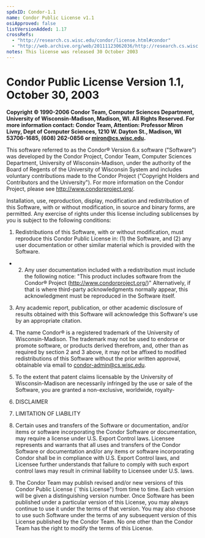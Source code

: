 ```yaml
---
spdxID: Condor-1.1
name: Condor Public License v1.1
osiApproved: false
listVersionAdded: 1.17
crossRefs: 
  - "http://research.cs.wisc.edu/condor/license.html#condor"
  - "http://web.archive.org/web/20111123062036/http://research.cs.wisc.edu/condor/license.html#condor"
notes: This license was released 30 October 2003
---
```


# Condor Public License Version 1.1, October 30, 2003

**Copyright © 1990-2006 Condor Team, Computer Sciences Department, University of Wisconsin-Madison, Madison, WI. All Rights Reserved. For more information contact: Condor Team, Attention: Professor Miron Livny, Dept of Computer Sciences, 1210 W. Dayton St., Madison, WI 53706-1685, (608) 262-0856 or miron@cs.wisc.edu.**

This software referred to as the Condor® Version 6.x software ("Software") was developed by the Condor Project, Condor Team, Computer Sciences Department, University of Wisconsin-Madison, under the authority of the Board of Regents of the University of Wisconsin System and includes voluntary contributions made to the Condor Project ("Copyright Holders and Contributors and the University"). For more information on the Condor Project, please see http://www.condorproject.org/.

Installation, use, reproduction, display, modification and redistribution of this Software, with or without modification, in source and binary forms, are permitted. Any exercise of rights under this license including sublicenses by you is subject to the following conditions:

1. Redistributions of this Software, with or without modification, must reproduce this Condor Public License in: (1) the Software, and (2) any user documentation or other similar material which is provided with the Software.

-
  2. Any user documentation included with a redistribution must include the following notice: "This product includes software from the Condor® Project (http://www.condorproject.org/)" Alternatively, if that is where third-party acknowledgments normally appear, this acknowledgment must be reproduced in the Software itself.

3. Any academic report, publication, or other academic disclosure of results obtained with this Software will acknowledge this Software's use by an appropriate citation.

4. The name Condor® is a registered trademark of the University of Wisconsin-Madison. The trademark may not be used to endorse or promote software, or products derived therefrom, and, other than as required by section 2 and 3 above, it may not be affixed to modified redistributions of this Software without the prior written approval, obtainable via email to condor-admin@cs.wisc.edu.

5. To the extent that patent claims licensable by the University of Wisconsin-Madison are necessarily infringed by the use or sale of the Software, you are granted a non-exclusive, worldwide, royalty-

6. DISCLAIMER

7. LIMITATION OF LIABILITY

8. Certain uses and transfers of the Software or documentation, and/or items or software incorporating the Condor Software or documentation, may require a license under U.S. Export Control laws. Licensee represents and warrants that all uses and transfers of the Condor Software or documentation and/or any items or software incorporating Condor shall be in compliance with U.S. Export Control laws, and Licensee further understands that failure to comply with such export control laws may result in criminal liability to Licensee under U.S. laws.

9. The Condor Team may publish revised and/or new versions of this Condor Public License (``this License") from time to time. Each version will be given a distinguishing version number. Once Software has been published under a particular version of this License, you may always continue to use it under the terms of that version. You may also choose to use such Software under the terms of any subsequent version of this License published by the Condor Team. No one other than the Condor Team has the right to modify the terms of this License.
